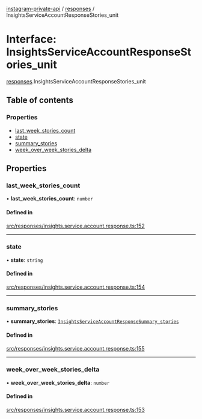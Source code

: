 [instagram-private-api](../../README.md) / [responses](../../modules/responses.md) / InsightsServiceAccountResponseStories_unit

# Interface: InsightsServiceAccountResponseStories\_unit

[responses](../../modules/responses.md).InsightsServiceAccountResponseStories_unit

## Table of contents

### Properties

- [last\_week\_stories\_count](InsightsServiceAccountResponseStories_unit.md#last_week_stories_count)
- [state](InsightsServiceAccountResponseStories_unit.md#state)
- [summary\_stories](InsightsServiceAccountResponseStories_unit.md#summary_stories)
- [week\_over\_week\_stories\_delta](InsightsServiceAccountResponseStories_unit.md#week_over_week_stories_delta)

## Properties

### last\_week\_stories\_count

• **last\_week\_stories\_count**: `number`

#### Defined in

[src/responses/insights.service.account.response.ts:152](https://github.com/Nerixyz/instagram-private-api/blob/4971f34/src/responses/insights.service.account.response.ts#L152)

___

### state

• **state**: `string`

#### Defined in

[src/responses/insights.service.account.response.ts:154](https://github.com/Nerixyz/instagram-private-api/blob/4971f34/src/responses/insights.service.account.response.ts#L154)

___

### summary\_stories

• **summary\_stories**: [`InsightsServiceAccountResponseSummary_stories`](InsightsServiceAccountResponseSummary_stories.md)

#### Defined in

[src/responses/insights.service.account.response.ts:155](https://github.com/Nerixyz/instagram-private-api/blob/4971f34/src/responses/insights.service.account.response.ts#L155)

___

### week\_over\_week\_stories\_delta

• **week\_over\_week\_stories\_delta**: `number`

#### Defined in

[src/responses/insights.service.account.response.ts:153](https://github.com/Nerixyz/instagram-private-api/blob/4971f34/src/responses/insights.service.account.response.ts#L153)
